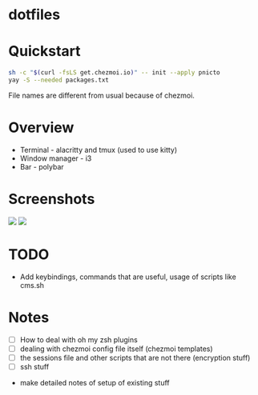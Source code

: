 # dotfiles

# Quickstart

```bash
sh -c "$(curl -fsLS get.chezmoi.io)" -- init --apply pnicto
yay -S --needed packages.txt
```

File names are different from usual because of chezmoi.

# Overview

- Terminal - alacritty and tmux (used to use kitty)
- Window manager - i3
- Bar - polybar

# Screenshots

![](https://i.imgur.com/nz5eRFa.jpg)
![](https://i.imgur.com/W4ghMJ8.png)

# TODO

- Add keybindings, commands that are useful, usage of scripts like cms.sh

# Notes

- [ ] How to deal with oh my zsh plugins
- [ ] dealing with chezmoi config file itself (chezmoi templates)
- [ ] the sessions file and other scripts that are not there (encryption stuff)
- [ ] ssh stuff
- make detailed notes of setup of existing stuff
